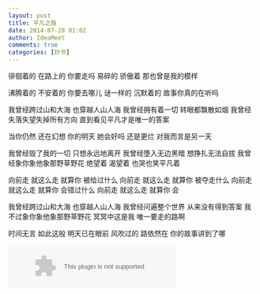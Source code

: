 ```yaml
---
layout: post
title: 平凡之路
date: 2014-07-28 01:02
author: IdeaMeet
comments: true
categories: [抄书]
---
```

<p style="text-align: left;">徘徊着的 在路上的
你要走吗
易碎的 骄傲着
那也曾是我的模样</p>
<p style="text-align: left;">沸腾着的 不安着的
你要去哪儿
谜一样的 沉默着的
故事你真的在听吗</p>
<p style="text-align: left;">我曾经跨过山和大海 也穿越人山人海
我曾经拥有着一切 转眼都飘散如烟
我曾经失落失望失掉所有方向
直到看见平凡才是唯一的答案</p>
<p style="text-align: left;">当你仍然 还在幻想
你的明天
她会好吗 还是更烂
对我而言是另一天</p>
<p style="text-align: left;">我曾经毁了我的一切 只想永远地离开
我曾经堕入无边黑暗 想挣扎无法自拔
我曾经象你象他象那野草野花
绝望着 渴望着 也哭也笑平凡着</p>
<p style="text-align: left;">向前走 就这么走 就算你
被给过什么
向前走 就这么走 就算你
被夺走什么
向前走 就这么走 就算你
会错过什么
向前走 就这么走 就算你
会</p>
<p style="text-align: left;">我曾经跨过山和大海 也穿越人山人海
我曾经问遍整个世界 从来没有得到答案
我不过象你象他象那野草野花
冥冥中这是我 唯一要走的路啊</p>
<p style="text-align: left;">时间无言 如此这般
明天已在眼前
风吹过的 路依然在
你的故事讲到了哪</p>
<p style="text-align: left;"></p>
<embed src="http://music.163.com/style/swf/widget.swf?sid=28815250&type=2&auto=1&width=320&height=66" width="340" height="86"  allowNetworking="all"></embed>
